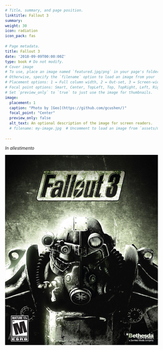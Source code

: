 ```yaml
---
# Title, summary, and page position.
linktitle: Fallout 3
summary: 
weight: 30
icon: radiation
icon_pack: fas

# Page metadata.
title: Fallout 3
date: '2018-09-09T00:00:00Z'
type: book # Do not modify.
# Cover image
# To use, place an image named `featured.jpg/png` in your page's folder.
# Otherwise, specify the `filename` option to load an image from your `assets/media/` folder.
# Placement options: 1 = Full column width, 2 = Out-set, 3 = Screen-width
# Focal point options: Smart, Center, TopLeft, Top, TopRight, Left, Right, BottomLeft, Bottom, BottomRight
# Set `preview_only` to `true` to just use the image for thumbnails.
image:
  placement: 1
  caption: "Photo by [Geo](https://github.com/gcushen/)"
  focal_point: "Center"
  preview_only: false
  alt_text: An optional description of the image for screen readers.
  # filename: my-image.jpg  # Uncomment to load an image from `assets/media/` instead.

---
```


*In allestimento*

![webp](Fallout_3_cover_art.webp.webp)
